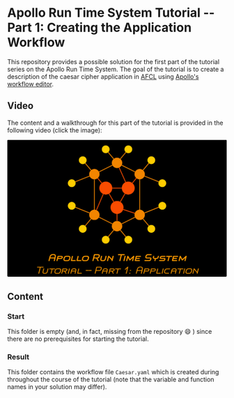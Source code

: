 # Apollo Run Time System Tutorial -- Part 1: Creating the Application Workflow

This repository provides a possible solution for the first part of the tutorial series on the Apollo Run Time System. The goal of the tutorial is to create a description of the caesar cipher application in [AFCL](https://apollowf.github.io/learn.html) using [Apollo's workflow editor](https://github.com/Apollo-AFCL/AFCLEditor).

## Video

The content and a walkthrough for this part of the tutorial is provided in the following video (click the image):

[![Watch the video](../images/thumbNailTutorialPart1.png)](https://youtu.be/jJVWUQUX3BM)

## Content

### Start

This folder is empty (and, in fact, missing from the repository :smile: ) since there are no prerequisites for starting the tutorial.

### Result

This folder contains the workflow file ``Caesar.yaml`` which is created during throughout the course of the tutorial (note that the variable and function names in your solution may differ).